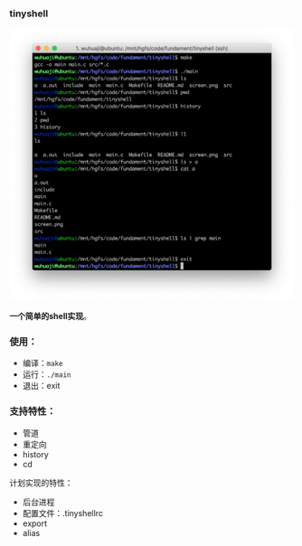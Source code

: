 ### tinyshell

![截图](./screen.png)

**一个简单的shell实现**。

### 使用：
- 编译：`make`
- 运行：`./main`
- 退出：exit

### 支持特性：
- 管道
- 重定向
- history
- cd

计划实现的特性：
- 后台进程
- 配置文件：.tinyshellrc
- export
- alias